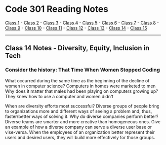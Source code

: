 # Code 301 Reading Notes

[Class 1](https://mel-johnston.github.io/reading-notes/301/class1) -
[Class 2](https://mel-johnston.github.io/reading-notes/301/class2) -
[Class 3](https://mel-johnston.github.io/reading-notes/301/class3) -
[Class 4](https://mel-johnston.github.io/reading-notes/301/class4) -
[Class 5](https://mel-johnston.github.io/reading-notes/301/class5) -
[Class 6](https://mel-johnston.github.io/reading-notes/301/class6) -
[Class 7](https://mel-johnston.github.io/reading-notes/301/class7) -
[Class 8](https://mel-johnston.github.io/reading-notes/301/class8) -
[Class 9](https://mel-johnston.github.io/reading-notes/301/class9) -
[Class 10](https://mel-johnston.github.io/reading-notes/301/class10) -
[Class 11](https://mel-johnston.github.io/reading-notes/301/class11) -
[Class 12](https://mel-johnston.github.io/reading-notes/301/class12) -
[Class 13](https://mel-johnston.github.io/reading-notes/301/class13) -
[Class 14](https://mel-johnston.github.io/reading-notes/301/class14) -
[Class 15](https://mel-johnston.github.io/reading-notes/301/class15)

---

## Class 14 Notes - Diversity, Equity, Inclusion in Tech

### Consider the history: That Time When Women Stopped Coding

What occurred during the same time as the beginning of the decline of women in computer science? Computers in homes were marketed to men
Why does it matter that males had been playing on computers growing up? They knew how to use a computer and women didn't

When are diversity efforts most successful? Diverse groups of people bring to organizations more and different ways of seeing a problem and, thus, faster/better ways of solving it.
Why do diverse companies perform better? Diverse teams are smarter and more creative than homogeneous ones.
Give an example of how a diverse company can serve a diverse user base or vise-versa. When the employees of an organization better represent their users and desired users, they will build more effectively for those groups.

